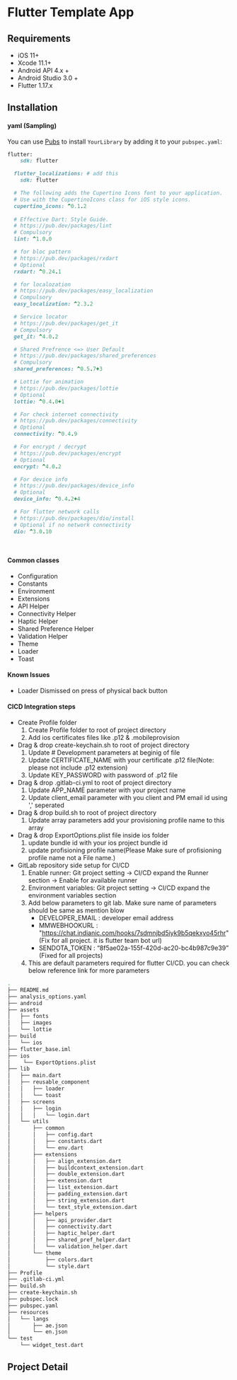# Flutter Template App

## Requirements

- iOS 11+
- Xcode 11.1+
- Android API 4.x +
- Android Studio 3.0 +
- Flutter 1.17.x


## Installation

#### yaml (Sampling)
You can use [Pubs](https://pub.dev/) to install `YourLibrary` by adding it to your `pubspec.yaml`:

```ruby
flutter:
    sdk: flutter

  flutter_localizations: # add this
    sdk: flutter

  # The following adds the Cupertino Icons font to your application.
  # Use with the CupertinoIcons class for iOS style icons.
  cupertino_icons: ^0.1.2
  
  # Effective Dart: Style Guide.
  # https://pub.dev/packages/lint
  # Compulsory
  lint: ^1.0.0

  # for bloc pattern
  # https://pub.dev/packages/rxdart
  # Optional
  rxdart: ^0.24.1

  # for localozation
  # https://pub.dev/packages/easy_localization
  # Compulsory
  easy_localization: ^2.3.2

  # Service locator
  # https://pub.dev/packages/get_it
  # Compulsory
  get_it: ^4.0.2

  # Shared Prefrence <=> User Default
  # https://pub.dev/packages/shared_preferences
  # Compulsory
  shared_preferences: ^0.5.7+3

  # Lottie for animation
  # https://pub.dev/packages/lottie
  # Optional
  lottie: ^0.4.0+1

  # For check internet connectivity
  # https://pub.dev/packages/connectivity
  # Optional
  connectivity: ^0.4.9

  # For encrypt / decrypt
  # https://pub.dev/packages/encrypt
  # Optional
  encrypt: ^4.0.2

  # For device info
  # https://pub.dev/packages/device_info
  # Optional
  device_info: ^0.4.2+4

  # For flutter network calls
  # https://pub.dev/packages/dio/install
  # Optional if no network connectivity
  dio: ^3.0.10

 
```

#### Common classes

- Configuration 
- Constants
- Environment
- Extensions
- API Helper 
- Connectivity Helper 
- Haptic Helper 
- Shared Preference Helper
- Validation Helper
- Theme 
- Loader 
- Toast

#### Known Issues

- Loader Dismissed on press of physical back button

#### CICD Integration steps

* Create Profile folder
    1. Create Profile folder to root of project directory
    2. Add ios certificates files like .p12 & .mobileprovision
* Drag & drop create-keychain.sh to root of project directory
    1. Update # Development parameters at beginig of file
    2. Update CERTIFICATE_NAME with your certificate .p12 file(Note: please not include .p12 extension)
    3. Update KEY_PASSWORD with password of .p12 file
* Drag & drop .gitlab-ci.yml to root of project directory
    1. Update APP_NAME parameter with your project name
    2. Update client_email parameter with you client and PM email id using ',' seperated
* Drag & drop build.sh to root of project directory
    1. Update array parameters add your provisioning profile name to this array
* Drag & drop ExportOptions.plist file inside ios folder
    1. update bundle id with your ios project bundle id
    2. update profisioning profile name(Please Make sure of profisioning profile name not a File name.)
* GitLab repository side setup for CI/CD
    1. Enable runner: Git project setting -> CI/CD expand the Runner section -> Enable for available runner
    2. Environment variables: Git project setting -> CI/CD expand the environment variables section
    3. Add below parameters to git lab. Make sure name of parameters should be same as mention blow
        * DEVELOPER_EMAIL : developer email address
        * MMWEBHOOKURL : "https://chat.indianic.com/hooks/7sdmnjbd5iyk9b5qekxyo45rhr" (Fix for all project. it is flutter team bot url)
        * SENDOTA_TOKEN : “8f5ae02a-155f-420d-ac20-bc4b987c9e39” (Fixed for all projects)
    4. This are default parameters required for flutter CI/CD. you can check below reference link for more parameters




  

```bash
.
├── README.md
├── analysis_options.yaml
├── android
├── assets
│   ├── fonts
│   ├── images
│   └── lottie    
├── build
│   └── ios    
├── flutter_base.iml
├── ios
│    └── ExportOptions.plist
├── lib
│   ├── main.dart
│   ├── reusable_component
│   │   ├── loader
│   │   └── toast    
│   ├── screens
│   │   ├── login
│   │   │   └── login.dart
│   └── utils
│       ├── common
│       │   ├── config.dart
│       │   ├── constants.dart
│       │   └── env.dart
│       ├── extensions
│       │   ├── align_extension.dart
│       │   ├── buildcontext_extension.dart
│       │   ├── double_extension.dart
│       │   ├── extension.dart
│       │   ├── list_extension.dart
│       │   ├── padding_extension.dart
│       │   ├── string_extension.dart
│       │   └── text_style_extension.dart
│       ├── helpers
│       │   ├── api_provider.dart
│       │   ├── connectivity.dart
│       │   ├── haptic_helper.dart
│       │   ├── shared_pref_helper.dart
│       │   └── validation_helper.dart
│       └── theme
│           ├── colors.dart
│           └── style.dart
├── Profile
├── .gitlab-ci.yml
├── build.sh
├── create-keychain.sh
├── pubspec.lock
├── pubspec.yaml
├── resources
│   └── langs
│       ├── ae.json
│       └── en.json
└── test
    └── widget_test.dart
```


## Project Detail

